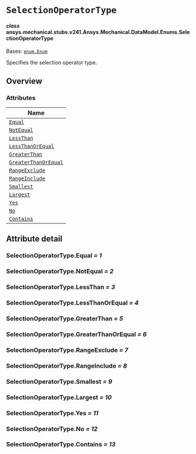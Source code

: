 <!-- vale off -->

<a id="selectionoperatortype"></a>

# `SelectionOperatorType`

<a id="ansys.mechanical.stubs.v241.Ansys.Mechanical.DataModel.Enums.SelectionOperatorType"></a>

#### *class* ansys.mechanical.stubs.v241.Ansys.Mechanical.DataModel.Enums.SelectionOperatorType

Bases: [`enum.Enum`](https://docs.python.org/3/library/enum.html#enum.Enum)

Specifies the selection operator type.

<!-- !! processed by numpydoc !! -->

<a id="overview"></a>

## Overview

### Attributes

| Name |
| ------------------------------------------------------------------- |
| [`Equal`](#SelectionOperatorType.Equal) |
| [`NotEqual`](#SelectionOperatorType.NotEqual) |
| [`LessThan`](#SelectionOperatorType.LessThan) |
| [`LessThanOrEqual`](#SelectionOperatorType.LessThanOrEqual) |
| [`GreaterThan`](#SelectionOperatorType.GreaterThan) |
| [`GreaterThanOrEqual`](#SelectionOperatorType.GreaterThanOrEqual) |
| [`RangeExclude`](#SelectionOperatorType.RangeExclude) |
| [`RangeInclude`](#SelectionOperatorType.RangeInclude) |
| [`Smallest`](#SelectionOperatorType.Smallest) |
| [`Largest`](#SelectionOperatorType.Largest) |
| [`Yes`](#SelectionOperatorType.Yes) |
| [`No`](#SelectionOperatorType.No) |
| [`Contains`](#SelectionOperatorType.Contains) |

<a id="attribute-detail"></a>

## Attribute detail

<a id="SelectionOperatorType.Equal"></a>

### SelectionOperatorType.Equal *= 1*

<a id="SelectionOperatorType.NotEqual"></a>

### SelectionOperatorType.NotEqual *= 2*

<a id="SelectionOperatorType.LessThan"></a>

### SelectionOperatorType.LessThan *= 3*

<a id="SelectionOperatorType.LessThanOrEqual"></a>

### SelectionOperatorType.LessThanOrEqual *= 4*

<a id="SelectionOperatorType.GreaterThan"></a>

### SelectionOperatorType.GreaterThan *= 5*

<a id="SelectionOperatorType.GreaterThanOrEqual"></a>

### SelectionOperatorType.GreaterThanOrEqual *= 6*

<a id="SelectionOperatorType.RangeExclude"></a>

### SelectionOperatorType.RangeExclude *= 7*

<a id="SelectionOperatorType.RangeInclude"></a>

### SelectionOperatorType.RangeInclude *= 8*

<a id="SelectionOperatorType.Smallest"></a>

### SelectionOperatorType.Smallest *= 9*

<a id="SelectionOperatorType.Largest"></a>

### SelectionOperatorType.Largest *= 10*

<a id="SelectionOperatorType.Yes"></a>

### SelectionOperatorType.Yes *= 11*

<a id="SelectionOperatorType.No"></a>

### SelectionOperatorType.No *= 12*

<a id="SelectionOperatorType.Contains"></a>

### SelectionOperatorType.Contains *= 13*

<!-- vale on -->
